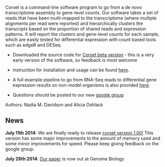 Corset is a command-line software program to go from a de novo transcriptome assembly to gene-level counts. Our software takes a set of reads that have been multi-mapped to the transcriptome (where multiple alignments per read were reported) and hierarchically clusters the transcripts based on the proportion of shared reads and expression patterns. It will report the clusters and gene-level counts for each sample, which are easily tested for differential expression with count based tools such as edgeR and DESeq.

  * Downloaded the source code for [Corset beta version](wiki/Download) - this is a very early version of the software, so feedback is most welcome

  * Instruction for installation and usage can be found [here](wiki/InstallingRunningUsage).

  * A full example pipeline to go from RNA-Seq reads to differential gene expression results on non-model organisms is also provided [here](wiki/Example).

  * Questions should be posted to our new [google group](https://groups.google.com/forum/#!forum/corset-project)

Authors: Nadia M. Davidson and Alicia Oshlack

## News ##

**July 11th 2014**: We are finally ready to release [corset version 1.00!](wiki/Download) This version has some major improvements to the amount of memory used and some minor improvements for speed. Please keep giving feedback on the google group.

**July 26th 2014**: [Our paper](http://genomebiology.com/2014/15/7/410/abstract) is now out at Genome Biology
